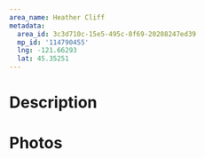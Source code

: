 ```yaml
---
area_name: Heather Cliff
metadata:
  area_id: 3c3d710c-15e5-495c-8f69-20208247ed39
  mp_id: '114790455'
  lng: -121.66293
  lat: 45.35251
---
```

# Description

# Photos

